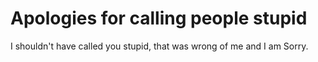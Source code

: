 # Apologies for calling people stupid
I shouldn't have called you stupid, that was wrong of me and I am Sorry.
